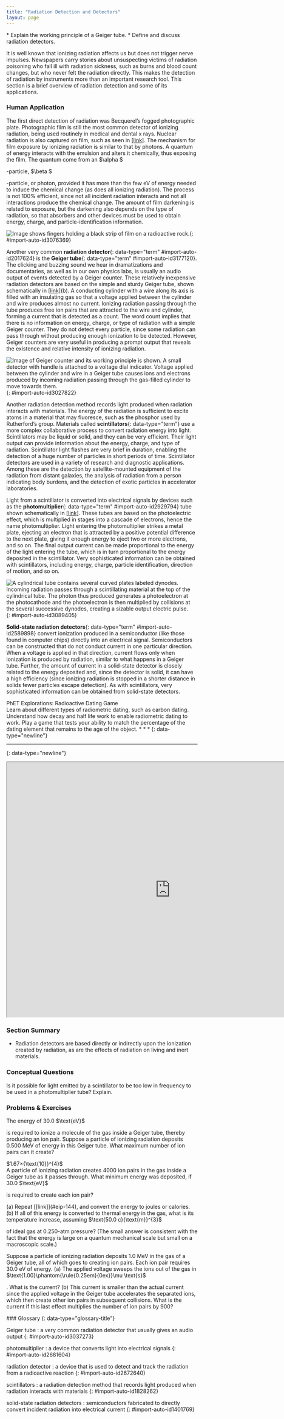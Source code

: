 ```yaml
---
title: "Radiation Detection and Detectors"
layout: page
---
```



<div data-type="abstract" markdown="1">
* Explain the working principle of a Geiger tube.
* Define and discuss radiation detectors.

</div>

It is well known that ionizing radiation affects us but does not trigger nerve impulses. Newspapers carry stories about unsuspecting victims of radiation poisoning who fall ill with radiation sickness, such as burns and blood count changes, but who never felt the radiation directly. This makes the detection of radiation by instruments more than an important research tool. This section is a brief overview of radiation detection and some of its applications.

### Human Application

The first direct detection of radiation was Becquerel’s fogged photographic plate. Photographic film is still the most common detector of ionizing radiation, being used routinely in medical and dental x rays. Nuclear radiation is also captured on film, such as seen in [\[link\]](#import-auto-id3076369). The mechanism for film exposure by ionizing radiation is similar to that by photons. A quantum of energy interacts with the emulsion and alters it chemically, thus exposing the film. The quantum come from an $\alpha $

-particle, $\beta $

-particle, or photon, provided it has more than the few eV of energy needed to induce the chemical change (as does all ionizing radiation). The process is not 100% efficient, since not all incident radiation interacts and not all interactions produce the chemical change. The amount of film darkening is related to exposure, but the darkening also depends on the type of radiation, so that absorbers and other devices must be used to obtain energy, charge, and particle-identification information.

![Image shows fingers holding a black strip of film on a radioactive rock.](../resources/Figure_32_02_01a.jpg "Film badges contain film similar to that used in  this dental x-ray film and is sandwiched between various absorbers to determine the penetrating ability of the radiation as well as the amount. (credit: Werneuchen, Wikimedia Commons)"){: #import-auto-id3076369}

Another very common **radiation detector**{: data-type="term" #import-auto-id2017624} is the **Geiger tube**{: data-type="term" #import-auto-id3177120}. The clicking and buzzing sound we hear in dramatizations and documentaries, as well as in our own physics labs, is usually an audio output of events detected by a Geiger counter. These relatively inexpensive radiation detectors are based on the simple and sturdy Geiger tube, shown schematically in [\[link\]](#import-auto-id3027822)(b). A conducting cylinder with a wire along its axis is filled with an insulating gas so that a voltage applied between the cylinder and wire produces almost no current. Ionizing radiation passing through the tube produces free ion pairs that are attracted to the wire and cylinder, forming a current that is detected as a count. The word count implies that there is no information on energy, charge, or type of radiation with a simple Geiger counter. They do not detect every particle, since some radiation can pass through without producing enough ionization to be detected. However, Geiger counters are very useful in producing a prompt output that reveals the existence and relative intensity of ionizing radiation.

 ![Image of Geiger counter and its working principle is shown. A small detector with handle is attached to a voltage dial indicator. Voltage applied between the cylinder and wire in a Geiger tube causes ions and electrons produced by incoming radiation passing through the gas-filled cylinder to move towards them.](../resources/Figure_32_02_02a.jpg "(a) Geiger counters such as this one are used for prompt monitoring of radiation levels, generally giving only relative intensity and not identifying the type or energy of the radiation. (credit: TimVickers, Wikimedia Commons) (b) Voltage applied between the cylinder and wire in a Geiger tube causes ions and electrons produced by radiation passing through the gas-filled cylinder to move towards them. The resulting current is detected and registered as a count."){: #import-auto-id3027822}

Another radiation detection method records light produced when radiation interacts with materials. The energy of the radiation is sufficient to excite atoms in a material that may fluoresce, such as the phosphor used by Rutherford’s group. Materials called **scintillators**{: data-type="term"} use a more complex collaborative process to convert radiation energy into light. Scintillators may be liquid or solid, and they can be very efficient. Their light output can provide information about the energy, charge, and type of radiation. Scintillator light flashes are very brief in duration, enabling the detection of a huge number of particles in short periods of time. Scintillator detectors are used in a variety of research and diagnostic applications. Among these are the detection by satellite-mounted equipment of the radiation from distant galaxies, the analysis of radiation from a person indicating body burdens, and the detection of exotic particles in accelerator laboratories.

Light from a scintillator is converted into electrical signals by devices such as the **photomultiplier**{: data-type="term" #import-auto-id2929794} tube shown schematically in [\[link\]](#import-auto-id3089405). These tubes are based on the photoelectric effect, which is multiplied in stages into a cascade of electrons, hence the name photomultiplier. Light entering the photomultiplier strikes a metal plate, ejecting an electron that is attracted by a positive potential difference to the next plate, giving it enough energy to eject two or more electrons, and so on. The final output current can be made proportional to the energy of the light entering the tube, which is in turn proportional to the energy deposited in the scintillator. Very sophisticated information can be obtained with scintillators, including energy, charge, particle identification, direction of motion, and so on.

 ![A cylindrical tube contains several curved plates labeled dynodes. Incoming radiation passes through a scintillating material at the top of the cylindrical tube. The photon thus produced generates a photoelectron at the photocathode and the photoelectron is then multiplied by collisions at the several successive dynodes, creating a sizable output electric pulse.](../resources/Figure_32_02_04a.jpg "Photomultipliers use the photoelectric effect on the photocathode to convert the light output of a scintillator into an electrical signal. Each successive dynode has a more-positive potential than the last and attracts the ejected electrons, giving them more energy. The number of electrons is thus multiplied at each dynode, resulting in an easily detected output current."){: #import-auto-id3089405}

**Solid-state radiation detectors**{: data-type="term" #import-auto-id2589898} convert ionization produced in a semiconductor (like those found in computer chips) directly into an electrical signal. Semiconductors can be constructed that do not conduct current in one particular direction. When a voltage is applied in that direction, current flows only when ionization is produced by radiation, similar to what happens in a Geiger tube. Further, the amount of current in a solid-state detector is closely related to the energy deposited and, since the detector is solid, it can have a high efficiency (since ionizing radiation is stopped in a shorter distance in solids fewer particles escape detection). As with scintillators, very sophisticated information can be obtained from solid-state detectors.

<div data-type="note" data-has-label="true" id="eip-125" class="interactive" data-label="" markdown="1">
<div data-type="title">
PhET Explorations: Radioactive Dating Game
</div>
Learn about different types of radiometric dating, such as carbon dating. Understand how decay and half life work to enable radiometric dating to work. Play a game that tests your ability to match the percentage of the dating element that remains to the age of the object. * * *
{: data-type="newline"}

* * *
{: data-type="newline"}

<div data-type="media" data-alt="">
<iframe width="860" height="671.4" src="https://archive.cnx.org/specials/d709a8b0-068c-11e6-bcfb-f38266817c66/radioactive-dating-game/#sim-half-life"></iframe>
</div>
</div>

### Section Summary

* Radiation detectors are based directly or indirectly upon the ionization created by radiation, as are the effects of radiation on living and inert materials.

### Conceptual Questions

<div data-type="exercise" data-element-type="conceptual-questions">
<div data-type="problem" markdown="1">
Is it possible for light emitted by a scintillator to be too low in frequency to be used in a photomultiplier tube? Explain.

</div>
</div>

### Problems &amp; Exercises

<div data-type="exercise" data-element-type="problems-exercises">
<div data-type="problem" markdown="1">
The energy of 30.0 $\text{eV}$

 is required to ionize a molecule of the gas inside a Geiger tube, thereby producing an ion pair. Suppose a particle of ionizing radiation deposits 0.500 MeV of energy in this Geiger tube. What maximum number of ion pairs can it create?

</div>
<div data-type="solution" markdown="1">
$1.67×{\text{10}}^{4}$

</div>
</div>

<div data-type="exercise" id="eip-144" data-element-type="problems-exercises">
<div data-type="problem" id="eip-573" markdown="1">
A particle of ionizing radiation creates 4000 ion pairs in the gas inside a Geiger tube as it passes through. What minimum energy was deposited, if 30.0 $\text{eV}$

 is required to create each ion pair?

</div>
</div>

<div data-type="exercise" id="eip-811" data-element-type="problems-exercises">
<div data-type="problem" id="eip-572" markdown="1">
(a) Repeat [[link]](#eip-144), and convert the energy to joules or calories. (b) If all of this energy is converted to thermal energy in the gas, what is its temperature increase, assuming $\text{50.0 c}{\text{m}}^{3}$

 of ideal gas at 0.250-atm pressure? (The small answer is consistent with the fact that the energy is large on a quantum mechanical scale but small on a macroscopic scale.)

</div>
</div>

<div data-type="exercise" id="eip-405" data-element-type="problems-exercises">
<div data-type="problem" id="eip-351" markdown="1">
Suppose a particle of ionizing radiation deposits 1.0 MeV in the gas of a Geiger tube, all of which goes to creating ion pairs. Each ion pair requires 30.0 eV of energy. (a) The applied voltage sweeps the ions out of the gas in $\text{1.00}\phantom{\rule{0.25em}{0ex}}\mu \text{s}$

. What is the current? (b) This current is smaller than the actual current since the applied voltage in the Geiger tube accelerates the separated ions, which then create other ion pairs in subsequent collisions. What is the current if this last effect multiplies the number of ion pairs by 900?

</div>
</div>

<div data-type="glossary" markdown="1">
### Glossary
{: data-type="glossary-title"}

Geiger tube
: a very common radiation detector that usually gives an audio output
{: #import-auto-id3037273}

photomultiplier
: a device that converts light into electrical signals
{: #import-auto-id2681604}

radiation detector
: a device that is used to detect and track the radiation from a radioactive reaction
{: #import-auto-id2672640}

scintillators
: a radiation detection method that records light produced when radiation interacts with materials
{: #import-auto-id1828262}

solid-state radiation detectors
: semiconductors fabricated to directly convert incident radiation into electrical current
{: #import-auto-id1401769}

</div>

